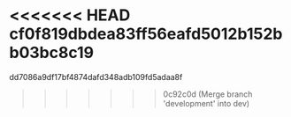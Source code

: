 <<<<<<< HEAD
cf0f819dbdea83ff56eafd5012b152bb03bc8c19
=======
dd7086a9df17bf4874dafd348adb109fd5adaa8f
>>>>>>> 0c92c0d (Merge branch 'development' into dev)
